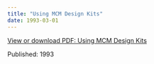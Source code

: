 ```yaml
---
title: "Using MCM Design Kits"
date: 1993-03-01
---
```


[View or download PDF: Using MCM Design Kits](https://docdevel2.github.io/jcportfolio/Using-MCM-Design-Kits.pdf)

Published: 1993

